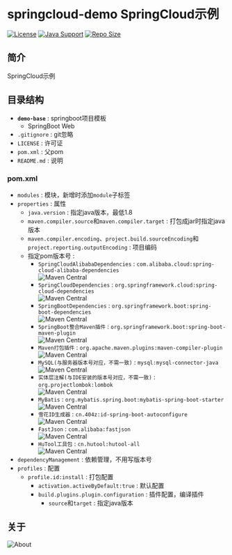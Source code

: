 # springcloud-demo SpringCloud示例

[![License](https://img.shields.io/github/license/ALI1416/springcloud-demo?label=License)](https://opensource.org/licenses/BSD-3-Clause)
[![Java Support](https://img.shields.io/badge/Java-8+-green)](https://openjdk.org/)
[![Repo Size](https://img.shields.io/github/repo-size/ALI1416/springcloud-demo?label=Repo%20Size&color=success)](https://github.com/ALI1416/springcloud-demo/archive/refs/heads/master.zip)

## 简介

SpringCloud示例

## 目录结构

- **`demo-base`** : springboot项目模板
  - SpringBoot Web
- `.gitignore` : git忽略
- `LICENSE` : 许可证
- `pom.xml` : 父pom
- `README.md` : 说明

### pom.xml

- `modules` : 模块，新增时添加`module`子标签
- `properties` : 属性
  - `java.version` : 指定java版本，最低1.8
  - `maven.compiler.source`和`maven.compiler.target` : 打包成jar时指定java版本
  - `maven.compiler.encoding`、`project.build.sourceEncoding`和`project.reporting.outputEncoding` : 项目编码
  - 指定pom版本号 :
    - `SpringCloudAlibabaDependencies` : `com.alibaba.cloud:spring-cloud-alibaba-dependencies`  
      ![Maven Central](https://img.shields.io/maven-central/v/com.alibaba.cloud/spring-cloud-alibaba-dependencies?label=Maven%20Central)
    - `SpringCloudDependencies` : `org.springframework.cloud:spring-cloud-dependencies`  
      ![Maven Central](https://img.shields.io/maven-central/v/org.springframework.cloud/spring-cloud-dependencies?label=Maven%20Central)
    - `SpringBootDependencies` : `org.springframework.boot:spring-boot-dependencies`  
      ![Maven Central](https://img.shields.io/maven-central/v/org.springframework.boot/spring-boot-dependencies?label=Maven%20Central)
    - `SpringBoot整合Maven插件` : `org.springframework.boot:spring-boot-maven-plugin`  
      ![Maven Central](https://img.shields.io/maven-central/v/org.springframework.boot/spring-boot-maven-plugin?label=Maven%20Central)
    - `Maven打包插件` : `org.apache.maven.plugins:maven-compiler-plugin`  
      ![Maven Central](https://img.shields.io/maven-central/v/org.apache.maven.plugins/maven-compiler-plugin?label=Maven%20Central)
    - `MySQL(与服务器版本号对应，不需一致)` : `mysql:mysql-connector-java`  
      ![Maven Central](https://img.shields.io/maven-central/v/mysql/mysql-connector-java?label=Maven%20Central)
    - `实体层注解(与IDE安装的版本号对应，不需一致)` : `org.projectlombok:lombok`  
      ![Maven Central](https://img.shields.io/maven-central/v/org.projectlombok/lombok?label=Maven%20Central)
    - `MyBatis` : `org.mybatis.spring.boot:mybatis-spring-boot-starter`  
      ![Maven Central](https://img.shields.io/maven-central/v/org.mybatis.spring.boot/mybatis-spring-boot-starter?label=Maven%20Central)
    - `雪花ID生成器` : `cn.404z:id-spring-boot-autoconfigure`  
      ![Maven Central](https://img.shields.io/maven-central/v/cn.404z/id-spring-boot-autoconfigure?label=Maven%20Central)
    - `FastJson` : `com.alibaba:fastjson`  
      ![Maven Central](https://img.shields.io/maven-central/v/com.alibaba/fastjson?label=Maven%20Central)
    - `HuTool工具包` : `cn.hutool:hutool-all`  
      ![Maven Central](https://img.shields.io/maven-central/v/cn.hutool/hutool-all?label=Maven%20Central)
- `dependencyManagement` : 依赖管理，不用写版本号
- `profiles` : 配置
  - `profile.id:install` : 打包配置
    - `activation.activeByDefault:true` : 默认配置
    - `build.plugins.plugin.configuration` : 插件配置，编译插件
      - `source`和`target` : 指定java版本

## 关于

<picture>
  <source media="(prefers-color-scheme: dark)" srcset="https://www.404z.cn/images/about.dark.svg">
  <img alt="About" src="https://www.404z.cn/images/about.light.svg">
</picture>
